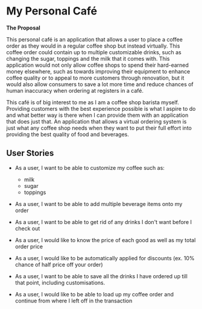 # My Personal Café

**The Proposal** 


This personal café is an application that allows a user to place a coffee order as they would in a regular coffee shop
but instead virtually. This coffee order could contain up to multiple customizable drinks, such as changing the
sugar, toppings and the milk that it comes with. 
This application would not only allow coffee shops to spend their hard-earned money elsewhere, such
as towards improving their equipment to enhance coffee quality or to appeal to more customers through renovation, but it
would also allow consumers to save a lot more time and reduce chances of human inaccuracy when ordering at registers in
a café.

This café is of big interest to me as I am a coffee shop barista myself. Providing customers with the best experience
possible is what I aspire to do and what better way is there when I can provide them with an application that does just
that. An application that allows a virtual ordering system is just what any coffee shop needs when they want to put
their full effort into providing the best quality of food and beverages. 

## User Stories 

- As a user, I want to be able to customize my coffee such as:
  - milk
  - sugar
  - toppings
  
- As a user, I want to be able to add multiple beverage items onto my order

- As a user, I want to be able to get rid of any drinks I don't want before I check out

- As a user, I would like to know the price of each good as well as my total order price

- As a user, I would like to be automatically applied for discounts (ex. 10% chance of half price off your order)

- As a user, I want to be able to save all the drinks I have ordered up till that point, including customisations. 

- As a user, I would like to be able to load up my coffee order and continue from where I left off in the transaction 




